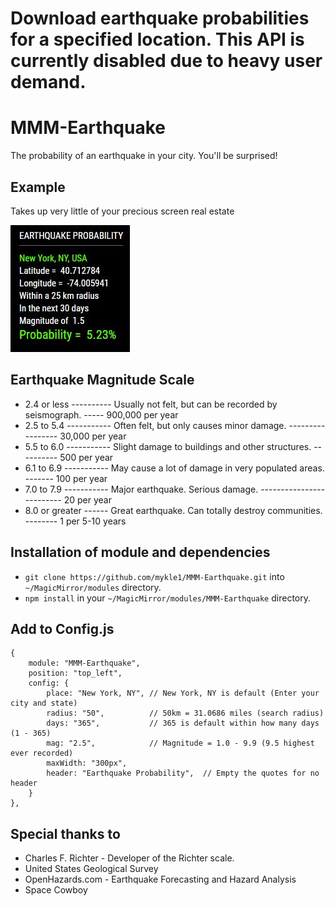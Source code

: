 # Download earthquake probabilities for a specified location. This API is currently disabled due to heavy user demand. 


# MMM-Earthquake

The probability of an earthquake in your city. You'll be surprised!

## Example

Takes up very little of your precious screen real estate

![](pix/1.JPG)

## Earthquake Magnitude Scale

* 2.4 or less ---------- Usually not felt, but can be recorded by seismograph. ----- 900,000 per year
* 2.5 to 5.4 ----------- Often felt, but only causes minor damage. ----------------- 30,000 per year
* 5.5 to 6.0 ----------- Slight damage to buildings and other structures. ---------- 500 per year
* 6.1 to 6.9 ----------- May cause a lot of damage in very populated areas. ------- 100 per year
* 7.0 to 7.9 ----------- Major earthquake. Serious damage. ------------------------- 20 per year
* 8.0 or greater ------ Great earthquake. Can totally destroy communities. -------- 1 per 5-10 years

## Installation of module and dependencies

* `git clone https://github.com/mykle1/MMM-Earthquake.git` into `~/MagicMirror/modules` directory.
* `npm install` in your `~/MagicMirror/modules/MMM-Earthquake` directory.

## Add to Config.js

    {
        module: "MMM-Earthquake",
        position: "top_left",
        config: {
			place: "New York, NY", // New York, NY is default (Enter your city and state)
			radius: "50",          // 50km = 31.0686 miles (search radius)
			days: "365",           // 365 is default within how many days (1 - 365)
			mag: "2.5",            // Magnitude = 1.0 - 9.9 (9.5 highest ever recorded)
			maxWidth: "300px",
			header: "Earthquake Probability",  // Empty the quotes for no header
        }
    },

## Special thanks to

* Charles F. Richter - Developer of the Richter scale.
* United States Geological Survey
* OpenHazards.com - Earthquake Forecasting and Hazard Analysis
* Space Cowboy

